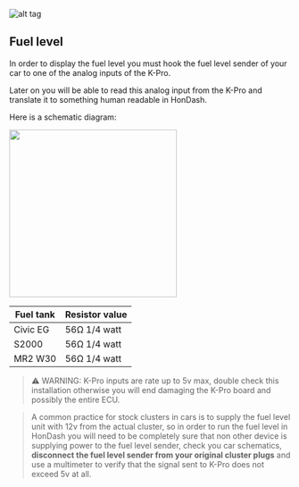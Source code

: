 ![alt tag](https://raw.github.com/pablobuenaposada/HonDash/master/docs/logo/hondash.png)

## Fuel level 

In order to display the fuel level you must hook the fuel level sender of your car to one of the analog inputs of the K-Pro.

Later on you will be able to read this analog input from the K-Pro and translate it to something human readable in HonDash. 

Here is a schematic diagram:

<img src="https://raw.github.com/pablobuenaposada/HonDash/master/docs/readme/fuel.png" data-canonical-src="https://raw.github.com/pablobuenaposada/HonDash/master/docs/readme/fuel.png" height="300" />

Fuel tank | Resistor value
------- | -----
Civic EG | 56Ω 1/4 watt
S2000 | 56Ω 1/4 watt
MR2 W30 | 56Ω 1/4 watt

> ⚠️ WARNING: K-Pro inputs are rate up to 5v max, double check this installation otherwise you will end damaging the K-Pro board and possibly the entire ECU.

> A common practice for stock clusters in cars is to supply the fuel level unit with 12v from the actual cluster, so in order to run the fuel level in HonDash you will need to be completely sure that non other device is supplying power to the fuel level sender, check you car schematics, **disconnect the fuel level sender from your original cluster plugs** and use a multimeter to verify that the signal sent to K-Pro does not exceed 5v at all.
